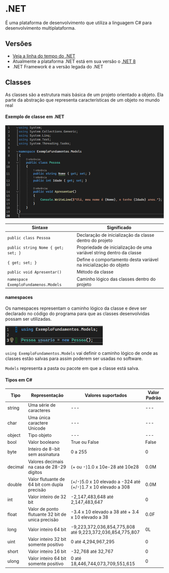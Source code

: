# .NET
É uma plataforma de desenvolvimento que utiliza a linguagem C# para desenvolvimento multiplataforma.

## Versões
* [Veja a linha do tempo do .NET](https://time.graphics/line/291016)
* Atualmente a plataforma .NET está em sua versão o [.NET 8](https://dotnet.microsoft.com/pt-br/download/dotnet/7.0)
* .NET Framework é a versão legada do .NET

## Classes
As classes são a estrutura mais básica de um projeto orientado a objeto. Ela parte da abstração que representa características de um objeto no mundo real

#### Exemplo de classe em .NET

![Exemplo de classe](images/c_base21.png)

| Sintaxe | Significado |
|---|---|
| `public class Pessoa` | Declaração de inicialização da classe dentro do projeto |
| `public string Nome { get; set; }` | Propriedade de inicialização de uma variável string dentro da classe |
| `{ get; set; }` | Define o comportamento desta variável na inicialização do objeto |
| `public void Apresentar()` | Método da classe
| `namespace ExemploFundamenos.Models` | Caminho lógico das classes dentro do projeto

#### namespaces
Os namespaces representam o caminho lógico da classe e deve ser declarado no código do programa para que as classes desenvolvidas possam ser utilizadas.

![Usando namespaces](images\namespaces.png)

`using ExemploFundamentos.Models` vai definir o caminho lógico de onde as classes estão salvas para assim poderem ser usadas no software.

`Models` representa a pasta ou pacote em que a classe está salva.

#### Tipos em C#

| Tipo | Representação | Valores suportados | Valor Padrão |
|---|---|---|---|
| string | Uma série de caracteres | --- | --- |
| char | Uma única caractere Unicode | --- | --- |
| object | Tipo objeto | --- | --- |
| bool | Valor booleano | True ou False | False |
| byte | Inteiro de 8-bit sem assinatura | 0 a 255 | 0 |
| decimal | Valores decimais na casa de 28-29 dígitos | (+ ou -)1.0 x 10e-28 até 10e28 | 0.0M |
| double | Valor flutuante de 64 bit com dupla precisão | (+/-)5.0 x 10 elevado a -324 até (+/-)1.7 x 10 elevado a 308 | 0.0M
| int | Valor inteiro de 32 bit | -2,147,483,648 até 2,147,483,647 | 0 |
| float | Valor de ponto flutuante 32 bit de unica precisão | -3.4 x 10 elevado a 38 até + 3.4 x 10 elevado a 38 | 0.0F |
| long | Valor inteiro 64 bit | -9,223,372,036,854,775,808 até 9,223,372,036,854,775,807 | 0L |
| uint | Valor inteiro 32 bit somente positivo | 0 até 4,294,967,295 | 0 |
| short | Valor inteiro 16 bit | -32,768 até 32,767 | 0 |
| ulong | Valor inteiro 64 bit somente positivo | 0 até 18,446,744,073,709,551,615 | 0 |